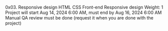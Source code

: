 0x03. Responsive design
HTML
CSS
Front-end
Responsive design
 Weight: 1
 Project will start Aug 14, 2024 6:00 AM, must end by Aug 16, 2024 6:00 AM
 Manual QA review must be done (request it when you are done with the project)